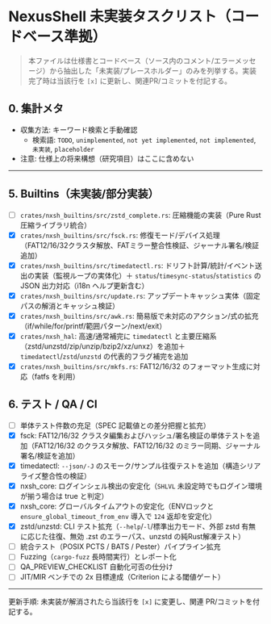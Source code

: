 # NexusShell 未実装タスクリスト（コードベース準拠）

> 本ファイルは仕様書とコードベース（ソース内のコメント/エラーメッセージ）から抽出した「未実装/プレースホルダー」のみを列挙する。実装完了時は当該行を `[x]` に更新し、関連PR/コミットを付記する。

## 0. 集計メタ
- 収集方法: キーワード検索と手動確認
  - 検索語: `TODO`, `unimplemented`, `not yet implemented`, `not implemented`, `未実装`, `placeholder`
- 注意: 仕様上の将来構想（研究項目）はここに含めない

---
## 5. Builtins（未実装/部分実装）
  - [ ] `crates/nxsh_builtins/src/zstd_complete.rs`: 圧縮機能の実装（Pure Rust 圧縮ライブラリ統合）
  - [x] `crates/nxsh_builtins/src/fsck.rs`: 修復モード/デバイス処理（FAT12/16/32クラスタ解放、FATミラー整合性検証、ジャーナル署名/検証 追加）
  - [x] `crates/nxsh_builtins/src/timedatectl.rs`: ドリフト計算/統計/イベント送出の実装（監視ループの実体化）＋ `status`/`timesync-status`/`statistics` の JSON 出力対応（i18n ヘルプ更新含む）
  - [x] `crates/nxsh_builtins/src/update.rs`: アップデートキャッシュ実体（固定パスの解消とキャッシュ検証）
  - [x] `crates/nxsh_builtins/src/awk.rs`: 簡易版で未対応のアクション/式の拡充（if/while/for/printf/範囲パターン/next/exit）
  - [x] `crates/nxsh_hal`: 高速/通常補完に `timedatectl` と主要圧縮系（zstd/unzstd/zip/unzip/bzip2/xz/unxz）を追加＋ `timedatectl`/`zstd`/`unzstd` の代表的フラグ補完を追加
  - [x] `crates/nxsh_builtins/src/mkfs.rs`: FAT12/16/32 のフォーマット生成に対応（fatfs を利用）

## 6. テスト / QA / CI
  - [ ] 単体テスト件数の充足（SPEC 記載値との差分把握と拡充）
  - [x] fsck: FAT12/16/32 クラスタ編集およびハッシュ/署名検証の単体テストを追加（FAT12/16/32 のクラスタ解放、FAT12/16/32 のミラー同期、ジャーナル署名/検証を追加）
  - [x] timedatectl: `--json/-J` のスモーク/サンプル往復テストを追加（構造シリアライズ整合性の検証）
  - [x] nxsh_core: ログインシェル検出の安定化（`SHLVL` 未設定時でもログイン環境が揃う場合は true と判定）
  - [x] nxsh_core: グローバルタイムアウトの安定化（ENVロックと `ensure_global_timeout_from_env` 導入で `124` 返却を安定化）
  - [x] zstd/unzstd: CLI テスト拡充（`--help`/`-l`/標準出力モード、外部 zstd 有無に応じた往復、無効 .zst のエラーパス、unzstd の純Rust解凍テスト）
 - [ ] 統合テスト（POSIX PCTS / BATS / Pester）パイプライン拡充
 - [ ] Fuzzing（`cargo-fuzz` 長時間実行）とレポート化
 - [ ] QA_PREVIEW_CHECKLIST 自動化可否の仕分け
 - [ ] JIT/MIR ベンチでの 2x 目標達成（Criterion による閾値ゲート）

---
更新手順: 未実装が解消されたら当該行を `[x]` に変更し、関連 PR/コミットを付記する。
